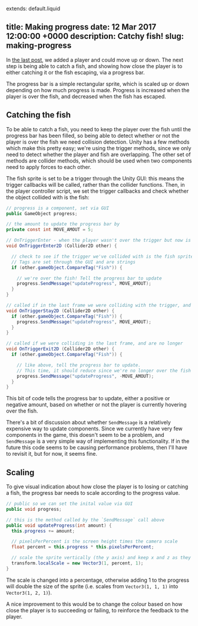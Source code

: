 extends: default.liquid

title: Making progress
date: 12 Mar 2017 12:00:00 +0000
description: Catchy fish!
slug: making-progress
---

In [the last post](/posts/adding-player-and-handling-input), we added a player and could move up or down. The next step is being able to catch a fish, and showing how close the player is to either catching it or the fish escaping, via a progress bar.

The progress bar is a simple rectangular sprite, which is scaled up or down depending on how much progress is made. Progress is increased when the player is over the fish, and decreased when the fish has escaped.

## Catching the fish

To be able to catch a fish, you need to keep the player over the fish until the progress bar has been filled, so being able to detect whether or not the player is over the fish we need collision detection. Unity has a few methods which make this pretty easy; we're using the trigger methods, since we only need to detect whether the player and fish are overlapping. The other set of methods are collider methods, which should be used when two components need to apply forces to each other.

The fish sprite is set to be a trigger through the Unity GUI: this means the trigger callbacks will be called, rather than the collider functions. Then, in the player controller script, we set the trigger callbacks and check whether the object collided with is the fish:

```cs
// progress is a component, set via GUI
public GameObject progress;

// the amount to update the progress bar by
private const int MOVE_AMOUT = 5;

// OnTriggerEnter - when the player wasn't over the trigger but now is (last frame compared with this)
void OnTriggerEnter2D (Collider2D other) {

  // check to see if the trigger we've collided with is the fish sprite
  // Tags are set through the GUI and are strings
  if (other.gameObject.CompareTag("Fish")) {

    // we're over the fish! Tell the progress bar to update
    progress.SendMessage("updateProgress", MOVE_AMOUT);
  }
}

// called if in the last frame we were colliding with the trigger, and we still are
void OnTriggerStay2D (Collider2D other) {
  if (other.gameObject.CompareTag("Fish")) {
    progress.SendMessage("updateProgress", MOVE_AMOUT);
  }
}

// called if we were colliding in the last frame, and are no longer
void OnTriggerExit2D (Collider2D other) {
  if (other.gameObject.CompareTag("Fish")) {

    // like above, tell the progress bar to update.
    // This time, it should reduce since we're no longer over the fish
    progress.SendMessage("updateProgress", -MOVE_AMOUT);
  }
}
```

This bit of code tells the progress bar to update, either a positive or negative amount, based on whether or not the player is currently hovering over the fish.

There's a bit of discussion about whether `SendMessage` is a relatively expensive way to update components. Since we currently have very few components in the game, this doesn't seem to be a problem, and `SendMessage` is a very simple way of implementing this functionality. If in the future this code seems to be causing performance problems, then I'll have to revisit it, but for now, it seems fine.

## Scaling

To give visual indication about how close the player is to losing or catching a fish, the progress bar needs to scale according to the progress value.

```cs
// public so we can set the inital value via GUI
public void progress;

// this is the method called by the `SendMessage` call above
public void updateProgress(int amount) {
  this.progress += amount;

  // pixelsPerPercent is the screen height times the camera scale
  float percent = this.progress * this.pixelsPerPercent;

  // scale the sprite vertically (the y axis) and keep x and z as they are
  transform.localScale = new Vector3(1, percent, 1);
}
```

The scale is changed into a percentage, otherwise adding 1 to the progress will double the size of the sprite (i.e. scales from `Vector3(1, 1, 1)` into `Vector3(1, 2, 1)`).

A nice improvement to this would be to change the colour based on how close the player is to succeeding or failing, to reinforce the feedback to the player.



